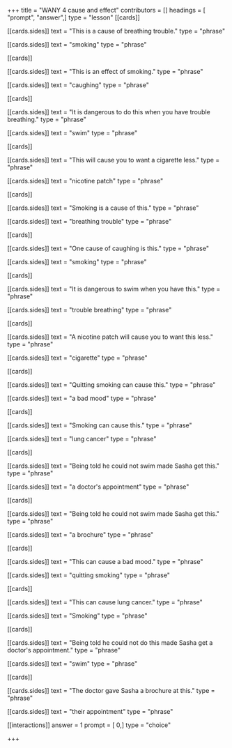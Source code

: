 +++
title = "WANY 4 cause and effect"
contributors = []
headings = [ "prompt", "answer",]
type = "lesson"
[[cards]]

[[cards.sides]]
text = "This is a cause of breathing trouble."
type = "phrase"

[[cards.sides]]
text = "smoking"
type = "phrase"

[[cards]]

[[cards.sides]]
text = "This is an effect of smoking."
type = "phrase"

[[cards.sides]]
text = "caughing"
type = "phrase"

[[cards]]

[[cards.sides]]
text = "It is dangerous to do this when you have trouble breathing."
type = "phrase"

[[cards.sides]]
text = "swim"
type = "phrase"

[[cards]]

[[cards.sides]]
text = "This will cause you to want a cigarette less."
type = "phrase"

[[cards.sides]]
text = "nicotine patch"
type = "phrase"

[[cards]]

[[cards.sides]]
text = "Smoking is a cause of this."
type = "phrase"

[[cards.sides]]
text = "breathing trouble"
type = "phrase"

[[cards]]

[[cards.sides]]
text = "One cause of caughing is this."
type = "phrase"

[[cards.sides]]
text = "smoking"
type = "phrase"

[[cards]]

[[cards.sides]]
text = "It is dangerous to swim when you have this."
type = "phrase"

[[cards.sides]]
text = "trouble breathing"
type = "phrase"

[[cards]]

[[cards.sides]]
text = "A nicotine patch will cause you to want this less."
type = "phrase"

[[cards.sides]]
text = "cigarette"
type = "phrase"

[[cards]]

[[cards.sides]]
text = "Quitting smoking can cause this."
type = "phrase"

[[cards.sides]]
text = "a bad mood"
type = "phrase"

[[cards]]

[[cards.sides]]
text = "Smoking can cause this."
type = "phrase"

[[cards.sides]]
text = "lung cancer"
type = "phrase"

[[cards]]

[[cards.sides]]
text = "Being told he could not swim made Sasha get this."
type = "phrase"

[[cards.sides]]
text = "a doctor's appointment"
type = "phrase"

[[cards]]

[[cards.sides]]
text = "Being told he could not swim made Sasha get this."
type = "phrase"

[[cards.sides]]
text = "a brochure"
type = "phrase"

[[cards]]

[[cards.sides]]
text = "This can cause a bad mood."
type = "phrase"

[[cards.sides]]
text = "quitting smoking"
type = "phrase"

[[cards]]

[[cards.sides]]
text = "This can cause lung cancer."
type = "phrase"

[[cards.sides]]
text = "Smoking"
type = "phrase"

[[cards]]

[[cards.sides]]
text = "Being told he could not do this made Sasha get a doctor's appointment."
type = "phrase"

[[cards.sides]]
text = "swim"
type = "phrase"

[[cards]]

[[cards.sides]]
text = "The doctor gave Sasha a brochure at this."
type = "phrase"

[[cards.sides]]
text = "their appointment"
type = "phrase"

[[interactions]]
answer = 1
prompt = [ 0,]
type = "choice"

+++
